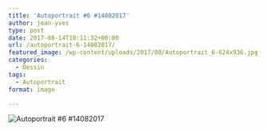 ```yaml
---
title: 'Autoportrait #6 #14082017'
author: jean-yves
type: post
date: 2017-08-14T10:11:32+00:00
url: /autoportrait-6-14082017/
featured_image: /wp-content/uploads/2017/08/Autoportrait_6-624x936.jpg
categories:
  - Dessin
tags:
  - Autoportrait
format: image

---
```

![Autoportrait #6 #14082017](./Autoportrait_6.jpg)